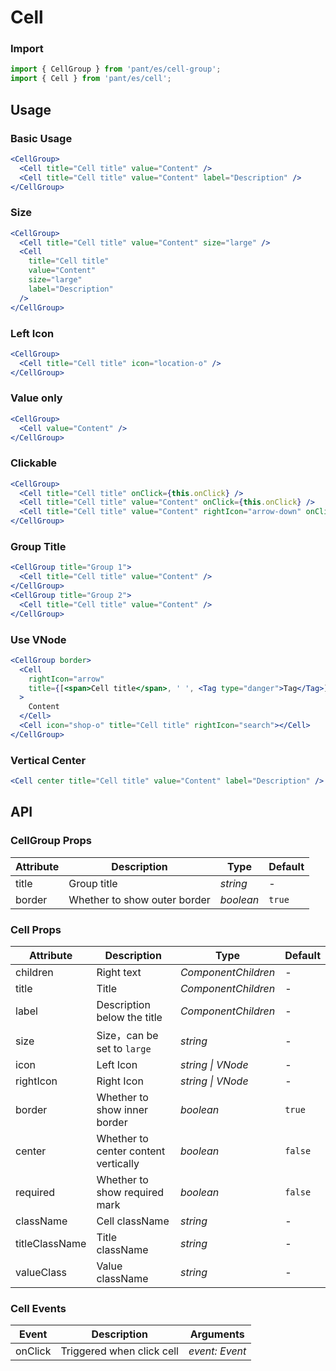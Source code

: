 # Cell

### Import

```js
import { CellGroup } from 'pant/es/cell-group';
import { Cell } from 'pant/es/cell';
```

## Usage

### Basic Usage

```jsx
<CellGroup>
  <Cell title="Cell title" value="Content" />
  <Cell title="Cell title" value="Content" label="Description" />
</CellGroup>
```

### Size

```jsx
<CellGroup>
  <Cell title="Cell title" value="Content" size="large" />
  <Cell
    title="Cell title"
    value="Content"
    size="large"
    label="Description"
  />
</CellGroup>
```

### Left Icon

```jsx
<CellGroup>
  <Cell title="Cell title" icon="location-o" />
</CellGroup>
```

### Value only

```jsx
<CellGroup>
  <Cell value="Content" />
</CellGroup>
```

### Clickable

```jsx
<CellGroup>
  <Cell title="Cell title" onClick={this.onClick} />
  <Cell title="Cell title" value="Content" onClick={this.onClick} />
  <Cell title="Cell title" value="Content" rightIcon="arrow-down" onClick={this.onClick} />
</CellGroup>
```

### Group Title

```jsx
<CellGroup title="Group 1">
  <Cell title="Cell title" value="Content" />
</CellGroup>
<CellGroup title="Group 2">
  <Cell title="Cell title" value="Content" />
</CellGroup>
```

### Use VNode

```jsx
<CellGroup border>
  <Cell
    rightIcon="arrow"
    title={[<span>Cell title</span>, ' ', <Tag type="danger">Tag</Tag>]}
  >
    Content
  </Cell>
  <Cell icon="shop-o" title="Cell title" rightIcon="search"></Cell>
</CellGroup>
```

### Vertical Center

```jsx
<Cell center title="Cell title" value="Content" label="Description" />
```

## API

### CellGroup Props

| Attribute | Description                  | Type      | Default |
| --------- | ---------------------------- | --------- | ------- |
| title     | Group title                  | _string_  | -       |
| border    | Whether to show outer border | _boolean_ | `true`  |

### Cell Props

| Attribute | Description | Type | Default |
| --- | --- | --- | --- |
| children | Right text | _ComponentChildren_ | - |
| title | Title | _ComponentChildren_ | - |
| label | Description below the title | _ComponentChildren_ | - |
| size | Size，can be set to `large` | _string_ | - |
| icon | Left Icon | _string_ _\|_ _VNode_ | - |
| rightIcon | Right Icon | _string_ _\|_ _VNode_ | - |
| border | Whether to show inner border | _boolean_ | `true` |
| center | Whether to center content vertically | _boolean_ | `false` |
| required | Whether to show required mark | _boolean_ | `false` |
| className | Cell className | _string_ | - |
| titleClassName | Title className | _string_ | - |
| valueClass | Value className | _string_ | - |

### Cell Events

| Event | Description               | Arguments      |
| ----- | ------------------------- | -------------- |
| onClick | Triggered when click cell | _event: Event_ |
